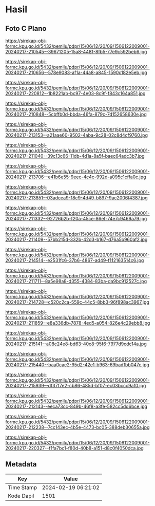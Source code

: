 # Hasil

## Foto C Plano

https://sirekap-obj-formc.kpu.go.id/5432/pemilu/pdpr/15/06/12/20/09/1506122009001-20240217-210545--39671205-15a8-4481-8fb5-77e9c592beb6.jpg

https://sirekap-obj-formc.kpu.go.id/5432/pemilu/pdpr/15/06/12/20/09/1506122009001-20240217-210656--578e9083-af1a-44a8-a845-1590c182e5eb.jpg

https://sirekap-obj-formc.kpu.go.id/5432/pemilu/pdpr/15/06/12/20/09/1506122009001-20240217-220812--1b8221ab-bc97-4e03-8c9f-f843c164a851.jpg

https://sirekap-obj-formc.kpu.go.id/5432/pemilu/pdpr/15/06/12/20/09/1506122009001-20240217-210848--5cbffb0d-bbda-46fa-879c-7d152658630e.jpg

https://sirekap-obj-formc.kpu.go.id/5432/pemilu/pdpr/15/06/12/20/09/1506122009001-20240217-213153--a21aae60-9502-4aba-9c28-02c8d4cf9760.jpg

https://sirekap-obj-formc.kpu.go.id/5432/pemilu/pdpr/15/06/12/20/09/1506122009001-20240217-211040--39c13c66-11db-4d1a-8a5f-baec64adc3b7.jpg

https://sirekap-obj-formc.kpu.go.id/5432/pemilu/pdpr/15/06/12/20/09/1506122009001-20240217-213706--e41b6e55-9eec-4c4c-992d-a095c1cffa0c.jpg

https://sirekap-obj-formc.kpu.go.id/5432/pemilu/pdpr/15/06/12/20/09/1506122009001-20240217-213851--03adcea9-18c9-4d49-b897-9ac2006f4387.jpg

https://sirekap-obj-formc.kpu.go.id/5432/pemilu/pdpr/15/06/12/20/09/1506122009001-20240217-211332--92726b2b-f20a-45ce-86ef-74e7c9469a79.jpg

https://sirekap-obj-formc.kpu.go.id/5432/pemilu/pdpr/15/06/12/20/09/1506122009001-20240217-211409--57bb215d-332b-42d3-b167-d76a5b960af2.jpg

https://sirekap-obj-formc.kpu.go.id/5432/pemilu/pdpr/15/06/12/20/09/1506122009001-20240217-214514--e2531fc6-37b6-4867-ad49-f112163514c6.jpg

https://sirekap-obj-formc.kpu.go.id/5432/pemilu/pdpr/15/06/12/20/09/1506122009001-20240217-211711--8a5e98a8-d355-4384-83ba-da9bc912527c.jpg

https://sirekap-obj-formc.kpu.go.id/5432/pemilu/pdpr/15/06/12/20/09/1506122009001-20240217-214728--c520c2ca-559c-44c5-8bb3-96f898ac3967.jpg

https://sirekap-obj-formc.kpu.go.id/5432/pemilu/pdpr/15/06/12/20/09/1506122009001-20240217-211859--e8a336db-7878-4ed5-a054-826e4c29ebb8.jpg

https://sirekap-obj-formc.kpu.go.id/5432/pemilu/pdpr/15/06/12/20/09/1506122009001-20240217-215141--a08c24e8-bd63-40c8-95f6-7977d9cdc14a.jpg

https://sirekap-obj-formc.kpu.go.id/5432/pemilu/pdpr/15/06/12/20/09/1506122009001-20240217-215440--baa0cae2-95d2-42e1-b963-69bad1bb047c.jpg

https://sirekap-obj-formc.kpu.go.id/5432/pemilu/pdpr/15/06/12/20/09/1506122009001-20240217-215939--df37f7e2-cb86-485d-bf07-ec03bccc9af0.jpg

https://sirekap-obj-formc.kpu.go.id/5432/pemilu/pdpr/15/06/12/20/09/1506122009001-20240217-212143--eeca73cc-849b-46f8-a3fe-582cc5dd6bce.jpg

https://sirekap-obj-formc.kpu.go.id/5432/pemilu/pdpr/15/06/12/20/09/1506122009001-20240217-212238--7cc143ec-4b5e-4473-bc05-388deb30655a.jpg

https://sirekap-obj-formc.kpu.go.id/5432/pemilu/pdpr/15/06/12/20/09/1506122009001-20240217-220327--f1fa7bc1-f80d-40b8-a151-d8c0f4050dca.jpg


## Metadata

| Key        | Value               |
| ---------- | ------------------- |
| Time Stamp | 2024-02-19 06:21:02 |
| Kode Dapil | 1501                |



